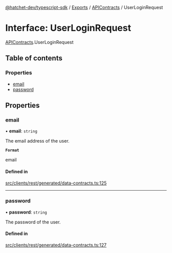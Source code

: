 [@hatchet-dev/typescript-sdk](../README.md) / [Exports](../modules.md) / [APIContracts](../modules/APIContracts.md) / UserLoginRequest

# Interface: UserLoginRequest

[APIContracts](../modules/APIContracts.md).UserLoginRequest

## Table of contents

### Properties

- [email](APIContracts.UserLoginRequest.md#email)
- [password](APIContracts.UserLoginRequest.md#password)

## Properties

### email

• **email**: `string`

The email address of the user.

**`Format`**

email

#### Defined in

[src/clients/rest/generated/data-contracts.ts:125](https://github.com/hatchet-dev/hatchet/blob/af21f67/typescript-sdk/src/clients/rest/generated/data-contracts.ts#L125)

___

### password

• **password**: `string`

The password of the user.

#### Defined in

[src/clients/rest/generated/data-contracts.ts:127](https://github.com/hatchet-dev/hatchet/blob/af21f67/typescript-sdk/src/clients/rest/generated/data-contracts.ts#L127)
